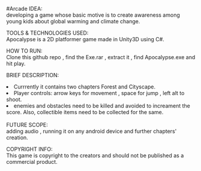 #Arcade
IDEA: 
<br>developing a game whose basic motive is to create awareness among young kids about global warming and climate change.</br>

TOOLS & TECHNOLOGIES USED: 
<br>Apocalypse is a 2D platformer game made in Unity3D using C#.</br>

HOW TO RUN:
<br>Clone this github repo , find the Exe.rar , extract it , find Apocalypse.exe and hit play.  </br>

BRIEF DESCRIPTION: 
<li>Currrently it contains two chapters Forest and Cityscape.</li> 
<li>Player controls: arrow keys for movement  , space for jump , left alt to shoot.</li>
<li>enemies and obstacles need to be killed and avoided to increament the score. Also, collectible items need to be collected for the same.</li>
<br>
FUTURE SCOPE: 
<br>adding audio , running it on any android device and further chapters' creation.</br>

COPYRIGHT INFO:
<br>This game is copyright to the creators and should not be published as a commercial product.</br>

